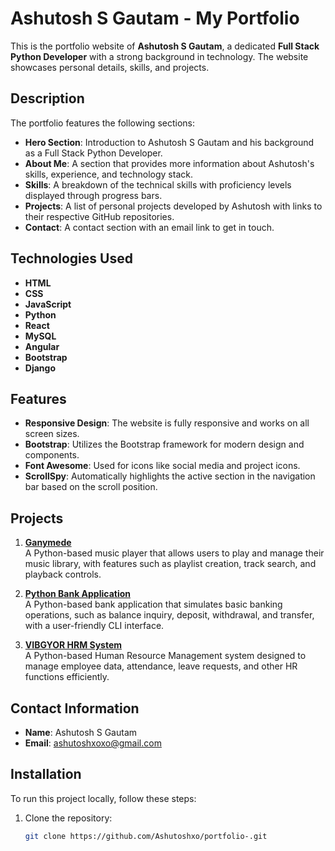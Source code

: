 # Ashutosh S Gautam - My Portfolio

This is the portfolio website of **Ashutosh S Gautam**, a dedicated **Full Stack Python Developer** with a strong background in technology. The website showcases personal details, skills, and projects.

## Description

The portfolio features the following sections:

- **Hero Section**: Introduction to Ashutosh S Gautam and his background as a Full Stack Python Developer.
- **About Me**: A section that provides more information about Ashutosh's skills, experience, and technology stack.
- **Skills**: A breakdown of the technical skills with proficiency levels displayed through progress bars.
- **Projects**: A list of personal projects developed by Ashutosh with links to their respective GitHub repositories.
- **Contact**: A contact section with an email link to get in touch.

## Technologies Used

- **HTML**
- **CSS**
- **JavaScript**
- **Python**
- **React**
- **MySQL**
- **Angular**
- **Bootstrap**
- **Django**

## Features

- **Responsive Design**: The website is fully responsive and works on all screen sizes.
- **Bootstrap**: Utilizes the Bootstrap framework for modern design and components.
- **Font Awesome**: Used for icons like social media and project icons.
- **ScrollSpy**: Automatically highlights the active section in the navigation bar based on the scroll position.
  
## Projects

1. **[Ganymede](https://github.com/Ashutoshxo/Ganymede-)**  
   A Python-based music player that allows users to play and manage their music library, with features such as playlist creation, track search, and playback controls.

2. **[Python Bank Application](https://github.com/Ashutoshxo/python-Bank-)**  
   A Python-based bank application that simulates basic banking operations, such as balance inquiry, deposit, withdrawal, and transfer, with a user-friendly CLI interface.

3. **[VIBGYOR HRM System](https://github.com/Ashutoshxo/VIBGYOR-)**  
   A Python-based Human Resource Management system designed to manage employee data, attendance, leave requests, and other HR functions efficiently.

## Contact Information

- **Name**: Ashutosh S Gautam
- **Email**: [ashutoshxoxo@gmail.com](mailto:ashutoshxoxo@gmail.com)

## Installation

To run this project locally, follow these steps:

1. Clone the repository:
   ```bash
   git clone https://github.com/Ashutoshxo/portfolio-.git
